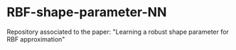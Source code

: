 # RBF-shape-parameter-NN

Repository associated to the paper: "Learning a robust shape parameter for RBF approximation"
